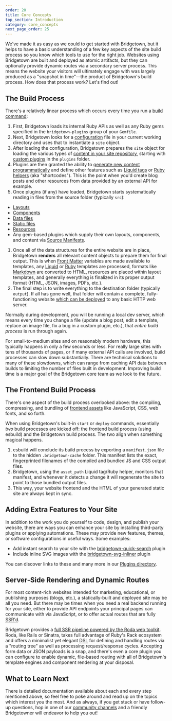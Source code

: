 ```yaml
---
order: 20
title: Core Concepts
top_section: Introduction
category: core_concepts
next_page_order: 25
---
```


We've made it as easy as we could to get started with Bridgetown, but it helps to have a basic understanding of a few key aspects of the site build process so you know which tools to use for the right job. Websites using Bridgetown are built and deployed as atomic artifacts, but they can optionally provide dynamic routes via a secondary server process. This means the website your visitors will ultimately engage with was largely produced as a "snapshot in time"—the product of Bridgetown's build process. How does that process work? Let's find out!

## The Build Process

There's a relatively linear process which occurs every time you run a [build command](/docs/command-line-usage):

1. First, Bridgetown loads its internal Ruby APIs as well as any Ruby gems specified in the `bridgetown-plugins` group of your `Gemfile`.
1. Next, Bridgetown looks for a [configuration](/docs/configuration) file in your current working directory and uses that to instantiate a `site` object.
1. After loading the configuration, Bridgetown prepares the `site` object for loading the various types of [content in your site repository](/docs/structure), starting with [custom plugins](/docs/plugins) in the `plugins` folder.
1. Plugins are then granted the ability to [generate new content programmatically](/docs/plugins/external-apis) and define other features such as [Liquid tags](/docs/plugins/tags) or [Ruby helpers](/docs/plugins/helpers) (aka "shortcodes"). This is the point when you'd create blog posts and other resources from data provided by an external API for example.
1. Once plugins (if any) have loaded, Bridgetown starts systematically reading in files from the source folder (typically `src`):
  * [Layouts](/docs/layouts)
  * [Components](/docs/components)
  * [Data files](/docs/datafiles)
  * [Static files](/docs/static-files)
  * [Resources](/docs/resources)
  * Any gem-based plugins which supply their own layouts, components, and content via [Source Manifests](/docs/plugins/source-manifests).
1. Once all of the data structures for the entire website are in place, Bridgetown __renders__ all relevant content objects to prepare them for final output. This is when [Front Matter](/docs/front-matter) variables are made available to templates, any [Liquid](/docs/template-engines/liquid) or [Ruby](/docs/template-engines/erb-and-beyond) templates are processed, formats like [Markdown](https://kramdown.gettalong.org/quickref.html) are converted to HTML, resources are placed within layout templates, and generally everything is finalized in its proper output format (HTML, JSON, images, PDFs, etc.).
1. The final step is to write everything to the destination folder (typically `output`). If all has gone well, that folder will contain a complete, fully-functioning website [which can be deployed](/docs/deployment) to any basic HTTP web server.

Normally during development, you will be running a local dev server, which means
every time you change a file (update a blog post, edit a template, replace an image
file, fix a bug in a custom plugin, etc.), that _entire build process_ is run
through again.

For small-to-medium sites and on reasonably modern hardware, this typically happens
in only a few seconds or less. For really large sites with tens of thousands of
pages, or if many external API calls are involved, build processes can slow down
substantially. There are technical solutions to many of these slowdowns, which can
range from caching API data between builds to limiting the number of files built in development.
Improving build time is a major goal of the Bridgetown core team as we look to the future.

## The Frontend Build Process

There's one aspect of the build process overlooked above: the compiling,
compressing, and bundling of [frontend assets](/docs/frontend-assets) like
JavaScript, CSS, web fonts, and so forth.

When using Bridgetown's built-in `start` or `deploy` commands,
essentially _two_ build processes are kicked off: the frontend build process (using esbuild) and the Bridgetown build process. The two align when something magical happens.

1. esbuild will conclude its build process by exporting a `manifest.json` file to the hidden `.bridgetown-cache` folder. This manifest lists the exact, fingerprinted filenames of the compiled and bundled JS and CSS output files.
1. Bridgetown, using the `asset_path` Liquid tag/Ruby helper, monitors that manifest, and whenever it detects a change it will regenerate the site to point to those bundled output files.
1. This way, your website frontend and the HTML of your generated static site are always kept in sync.

## Adding Extra Features to Your Site

In addition to the work you do yourself to code, design, and publish your website,
there are ways you can enhance your site by installing third-party plugins or
applying automations. These may provide new features, themes, or software
configurations in useful ways. Some examples:

* Add instant search to your site with the [bridgetown-quick-search](https://github.com/bridgetownrb/bridgetown-quick-search) plugin
* Include inline SVG images with the [bridgetown-svg-inliner](https://github.com/ayushn21/bridgetown-svg-inliner) plugin

You can discover links to these and many more in our [Plugins directory](/plugins/).

## Server-Side Rendering and Dynamic Routes

For most content-rich websites intended for marketing, educational, or publishing purposes (blogs, etc.), a statically-built and deployed site may be all you need. But there may be times when you need a real backend running for your site, either to provide API endpoints your principal pages can communicate with via JavaScript, or to offer actual routes that are fully <abbr title="Server-Side Rendered">SSR'd</abbr>.

Bridgetown provides a [full SSR pipeline powered by the Roda web toolkit](/docs/routes). Roda, like Rails or Sinatra, takes full advantage of Ruby's Rack ecosystem and offers a minimalist yet elegant <abbr title="Domain-Specific Language">DSL</abbr> for defining and handling routes via a "routing tree" as well as processing request/response cycles. Accepting form data or JSON payloads is a snap, and there's even a core plugin you can configure to enable dynamic, file-based routing with all of Bridgetown's template engines and component rendering at your disposal.

## What to Learn Next

There is detailed documentation available about each and every step mentioned
above, so feel free to poke around and read up on the topics which interest you the
most. And as always, if you get stuck or have follow-up questions, hop in one
of our [community channels](/community) and a friendly Bridgetowner will
endeavor to help you out!
